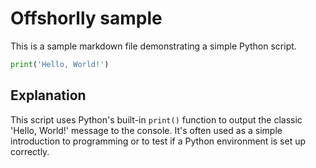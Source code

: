 # Offshorlly sample

This is a sample markdown file demonstrating a simple Python script.

```python
print('Hello, World!')
```

## Explanation

This script uses Python's built-in `print()` function to output the classic 'Hello, World!' message to the console. It's often used as a simple introduction to programming or to test if a Python environment is set up correctly.
